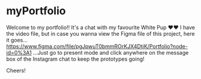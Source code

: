 # myPortfolio
Welcome to my portfolio!!
It's a chat with my favourite White Pup ❤❤
I have the video file, but in case you wanna view the Figma file of this project, here it goes... https://www.figma.com/file/pgJpwuT0bmmROrKJX4DtjK/Portfolio?node-id=0%3A1
...Just go to present mode and click anywhere on the message box of the Instagram chat to keep the prototypes going!

Cheers!
